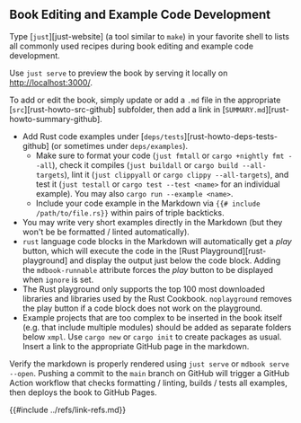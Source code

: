 ## Book Editing and Example Code Development

Type [`just`][just-website] (a tool similar to `make`) in your favorite shell to lists all commonly used recipes during book editing and example code development.

Use `just serve` to preview the book by serving it locally on <http://localhost:3000/>.

To add or edit the book, simply update or add a `.md` file in the appropriate [`src`][rust-howto-src-github] subfolder, then add a link in [`SUMMARY.md`][rust-howto-summary-github].

- Add Rust code examples under [`deps/tests`][rust-howto-deps-tests-github] (or sometimes under `deps/examples`).
  - Make sure to format your code (`just fmtall` or `cargo +nightly fmt --all`), check it compiles (`just buildall` or `cargo build --all-targets`), lint it (`just clippyall` or `cargo clippy --all-targets`), and test it (`just testall` or `cargo test --test <name>` for an individual example). You may also `cargo run --example <name>`.
  - Include your code example in the Markdown via `{{# include /path/to/file.rs}}` within pairs of triple backticks.
- You may write very short examples directly in the Markdown (but they won't be be formatted / linted automatically).
- `rust` language code blocks in the Markdown will automatically get a _play_ button, which will execute the code in the [Rust Playground][rust-playground] and display the output just below the code block. Adding the `mdbook-runnable` attribute forces the _play_ button to be displayed when `ignore` is set.
- The Rust playground only supports the top 100 most downloaded libraries and libraries used by the Rust Cookbook. `noplayground` removes the play button if a code block does not work on the playground.
- Example projects that are too complex to be inserted in the book itself (e.g. that include multiple modules) should be added as separate folders below `xmpl`. Use `cargo new` or `cargo init` to create packages as usual. Insert a link to the appropriate GitHub page in the markdown.

Verify the markdown is properly rendered using `just serve` or `mdbook serve --open`. Pushing a commit to the `main` branch on GitHub will trigger a GitHub Action workflow that checks formatting / linting, builds / tests all examples, then deploys the book to GitHub Pages.

{{#include ../refs/link-refs.md}}
